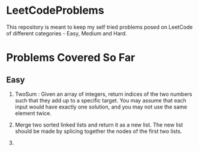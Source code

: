 # LeetCodeProblems

This repository is meant to keep my self tried problems posed on LeetCode of different categories - Easy, Medium and Hard.

# Problems Covered So Far 

## Easy

1. TwoSum : Given an array of integers, return indices of the two numbers such that they add up to a specific target.
   You may assume that each input would have exactly one solution, and you may not use the same element twice.   
   
2. Merge two sorted linked lists and return it as a new list. The new list should be made by splicing together the nodes of the first two lists.

3. 
